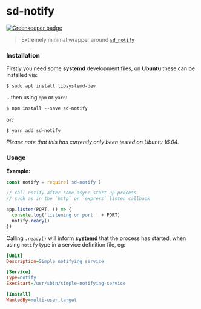 # sd-notify

[![Greenkeeper badge](https://badges.greenkeeper.io/roryrjb/sd-notify.svg)](https://greenkeeper.io/)

> Extremely minimal wrapper around [`sd_notify`](https://www.freedesktop.org/software/systemd/man/sd_notify.html)

### Installation

Firstly you need some __systemd__ development files, on __Ubuntu__ these can be installed via:

```
$ sudo apt install libsystemd-dev
```

...then using `npm` or `yarn`:

```
$ npm install --save sd-notify
```

or:

```
$ yarn add sd-notify
```

_Please note that this has currently only been tested on Ubuntu 16.04._

### Usage

__Example:__

```javascript
const notify = require('sd-notify')

// call notify after some async start up process
// such as in the `http` or `express` listen callback

app.listen(PORT, () => {
  console.log('listening on port ' + PORT)
  notify.ready()
})
```

Calling `.ready()` will inform [__systemd__](https://www.freedesktop.org/software/systemd/man/systemd.service.html) that the process has started, when using `notify` type in a service definition file, eg:

```ini
[Unit]
Description=Simple notifying service

[Service]
Type=notify
ExecStart=/usr/sbin/simple-notifying-service

[Install]
WantedBy=multi-user.target
```
